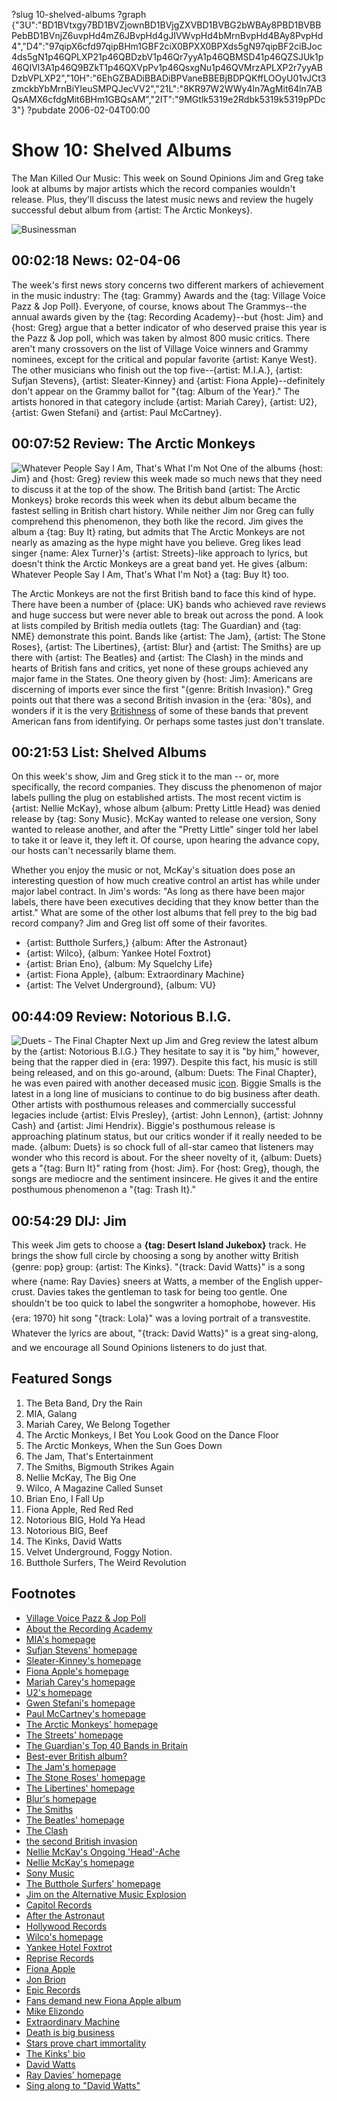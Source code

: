 ?slug 10-shelved-albums
?graph {"3U":"BD1BVtxgy7BD1BVZjownBD1BVjgZXVBD1BVBG2bWBAy8PBD1BVBBPebBD1BVnjZ6uvpHd4mZ6JBvpHd4gJIVWvpHd4bMrnBvpHd4BAy8PvpHd4","D4":"97qipX6cfd97qipBHm1GBF2ciX0BPXX0BPXds5gN97qipBF2ciBJoc4ds5gN1p46QPLXP21p46QBDzbV1p46Qr7yyA1p46QBMSD41p46QZSJUk1p46QIVl3A1p46Q9BZkT1p46QXVpPv1p46QsxgNu1p46QVMrzAPLXP2r7yyABDzbVPLXP2","10H":"6EhGZBADiBBADiBPVaneBBEBjBDPQKffLOOyU01vJCt3zmckbYbMrnBiYleuSMPQJecVV2","21L":"8KR97W2WWy4ln7AgMit64ln7ABQsAMX6cfdgMit6BHm1GBQsAM","2IT":"9MGtlk5319e2Rdbk5319k5319pPDc3"}
?pubdate 2006-02-04T00:00

# Show 10: Shelved Albums
The Man Killed Our Music: This week on Sound Opinions Jim and Greg take look at albums by major artists which the record companies wouldn't release. Plus, they'll discuss the latest music news and review the hugely successful debut album from {artist: The Arctic Monkeys}.

![Businessman](//static.soundopinions.org/images/2006/businessman.jpg)

## 00:02:18 News: 02-04-06
The week's first news story concerns two different markers of achievement in the music industry: The {tag: Grammy} Awards and the {tag: Village Voice Pazz & Jop Poll}. Everyone, of course, knows about The Grammys--the annual awards given by the {tag: Recording Academy}--but {host: Jim} and {host: Greg} argue that a better indicator of who deserved praise this year is the Pazz & Jop poll, which was taken by almost 800 music critics. There aren't many crossovers on the list of Village Voice winners and Grammy nominees, except for the critical and popular favorite {artist: Kanye West}. The other musicians who finish out the top five--{artist: M.I.A.}, {artist: Sufjan Stevens}, {artist: Sleater-Kinney} and {artist: Fiona Apple}--definitely don't appear on the Grammy ballot for "{tag: Album of the Year}." The artists honored in that category include {artist: Mariah Carey}, {artist: U2}, {artist: Gwen Stefani} and {artist: Paul McCartney}.

## 00:07:52 Review: The Arctic Monkeys
![Whatever People Say I Am, That's What I'm Not](//static.soundopinions.org/assets/10/D40.jpg "62820413/121522402")
One of the albums {host: Jim} and {host: Greg} review this week made so much news that they need to discuss it at the top of the show. The British band {artist: The Arctic Monkeys} broke records this week when its debut album became the fastest selling in British chart history. While neither Jim nor Greg can fully comprehend this phenomenon, they both like the record. Jim gives the album a {tag: Buy It} rating, but admits that The Arctic Monkeys are not nearly as amazing as the hype might have you believe. Greg likes lead singer {name: Alex Turner}'s {artist: Streets}-like approach to lyrics, but doesn't think the Arctic Monkeys are a great band yet. He gives {album: Whatever People Say I Am, That's What I'm Not} a {tag: Buy It} too.

The Arctic Monkeys are not the first British band to face this kind of hype. There have been a number of {place: UK} bands who achieved rave reviews and huge success but were never able to break out across the pond. A look at lists compiled by British media outlets {tag: The Guardian} and {tag: NME} demonstrate this point. Bands like {artist: The Jam}, {artist: The Stone Roses}, {artist: The Libertines}, {artist: Blur} and {artist: The Smiths} are up there with {artist: The Beatles} and {artist: The Clash} in the minds and hearts of British fans and critics, yet none of these groups achieved any major fame in the States. One theory given by {host: Jim}: Americans are discerning of imports ever since the first "{genre: British Invasion}." Greg points out that there was a second British invasion in the {era: '80s}, and wonders if it is the very [Britishness](http://www.azlyrics.com/lyrics/blur/bankholiday.html) of some of these bands that prevent American fans from identifying. Or perhaps some tastes just don't translate.

## 00:21:53 List: Shelved Albums
On this week's show, Jim and Greg stick it to the man -- or, more specifically, the record companies. They discuss the phenomenon of major labels pulling the plug on established artists. The most recent victim is {artist: Nellie McKay}, whose album {album: Pretty Little Head} was denied release by {tag: Sony Music}. McKay wanted to release one version, Sony wanted to release another, and after the "Pretty Little" singer told her label to take it or leave it, they left it. Of course, upon hearing the advance copy, our hosts can't necessarily blame them.

Whether you enjoy the music or not, McKay's situation does pose an interesting question of how much creative control an artist has while under major label contract. In Jim's words: "As long as there have been major labels, there have been executives deciding that they know better than the artist." What are some of the other lost albums that fell prey to the big bad record company? Jim and Greg list off some of their favorites.

- {artist: Butthole Surfers,} {album: After the Astronaut}
- {artist: Wilco}, {album: Yankee Hotel Foxtrot}
- {artist: Brian Eno}, {album: My Squelchy Life}
- {artist: Fiona Apple}, {album: Extraordinary Machine} 
- {artist: The Velvet Underground}, {album: VU}

## 00:44:09 Review: Notorious B.I.G.
![Duets - The Final Chapter](//static.soundopinions.org/assets/10/21L0.jpg "5499810/106133696")
Next up Jim and Greg review the latest album by the {artist: Notorious B.I.G.} They hesitate to say it is "by him," however, being that the rapper died in {era: 1997}. Despite this fact, his music is still being released, and on this go-around, {album: Duets: The Final Chapter}, he was even paired with another deceased music [icon](http://www.bobmarley.com/). Biggie Smalls is the latest in a long line of musicians to continue to do big business after death. Other artists with posthumous releases and commercially successful legacies include {artist: Elvis Presley}, {artist: John Lennon}, {artist: Johnny Cash} and {artist: Jimi Hendrix}. Biggie's posthumous release is approaching platinum status, but our critics wonder if it really needed to be made. {album: Duets} is so chock full of all-star cameo that listeners may wonder who this record is about. For the sheer novelty of it, {album: Duets} gets a "{tag: Burn It}" rating from {host: Jim}. For {host: Greg}, though, the songs are mediocre and the sentiment insincere. He gives it and the entire posthumous phenomenon a "{tag: Trash It}."

## 00:54:29 DIJ: Jim
This week Jim gets to choose a **{tag: Desert Island Jukebox}** track. He brings the show full circle by choosing a song by another witty British {genre: pop} group: {artist: The Kinks}. "{track: David Watts}" is a song where {name: Ray Davies} sneers at Watts, a member of the English upper-crust. Davies takes the gentleman to task for being too gentle. One shouldn't be too quick to label the songwriter a homophobe, however. His {era: 1970} hit song "{track: Lola}" was a loving portrait of a transvestite. Whatever the lyrics are about, "{track: David Watts}" is a great sing-along, and we encourage all Sound Opinions listeners to do just that.


## Featured Songs
1. The Beta Band, Dry the Rain
2. MIA, Galang
3. Mariah Carey, We Belong Together
4. The Arctic Monkeys, I Bet You Look Good on the Dance Floor
5. The Arctic Monkeys, When the Sun Goes Down
6. The Jam, That's Entertainment
7. The Smiths, Bigmouth Strikes Again
8. Nellie McKay, The Big One
9. Wilco, A Magazine Called Sunset
10. Brian Eno, I Fall Up
11. Fiona Apple, Red Red Red
12. Notorious BIG, Hold Ya Head
13. Notorious BIG, Beef
14. The Kinks, David Watts
15. Velvet Underground, Foggy Notion.
16. Butthole Surfers, The Weird Revolution

## Footnotes
- [Village Voice Pazz & Jop Poll](http://www.villagevoice.com/pazzandjop05/)
- [About the Recording Academy](http://www.grammy.com/Recording_Academy/)
- [MIA's homepage](http://www.miauk.com/)
- [Sufjan Stevens' homepage](http://www.sufjan.com/)
- [Sleater-Kinney's homepage](http://sleater-kinney.com/)
- [Fiona Apple's homepage](http://www.fiona-apple.com/)
- [Mariah Carey's homepage](http://www.mariahcarey.com/)
- [U2's homepage](http://www.u2.com/)
- [Gwen Stefani's homepage](http://www.gwenstefani.com/)
- [Paul McCartney's homepage](http://www.paulmccartney.com/)
- [The Arctic Monkeys' homepage](http://www.arcticmonkeys.com/)
- [The Streets' homepage](http://www.the-streets.co.uk/)
- [The Guardian's Top 40 Bands in Britain](http://www.theguardian.com/arts/page/0,10607,1053432,00.html)
- [Best-ever British album?](http://www.nme.com/news/stone-roses/22062)
- [The Jam's homepage](http://www.thejam.org/)
- [The Stone Roses' homepage](http://www.thestoneroses.co.uk/)
- [The Libertines' homepage](http://www.thelibertines.org.uk/)
- [Blur's homepage](http://www.blur.co.uk/)
- [The Smiths](http://www.allmusic.com/cg/amg.dll?p=amg&token=ADFEAEE47C19DC4FA87520D69D3D4DC7FA7FFB07D063FD831F29461BDFBA3C54DD5F26B904A595CFAEFE6AB679AFF962A2500CD3C0ED52ECBC1B&sql=11:aq6ktr69kl3x)
- [The Beatles' homepage](http://www.beatles.com/)
- [The Clash](http://www.allmusic.com/cg/amg.dll?p=amg&token=ADFEAEE47C19DC4FA87520D69D3D4DC7FA7FFB07D063FD831F29461BDFBA3C54DD5F26B904A595CFAEFE6AB679AFF962A2500CD3C0EB53ECBC1B&sql=11:myez97i7krrt)
- [the second British invasion](http://www.spun.com/music/product-detail.jsp?id=2538605)
- [Nellie McKay's Ongoing 'Head'-Ache](http://www.washingtonpost.com/wp-dyn/content/article/2006/01/19/AR2006011901260.html)
- [Nellie McKay's homepage](http://www.nelliemckay.com/)
- [Sony Music](http://www.sonymusic.com/home.html)
- [The Butthole Surfers' homepage](http://www.buttholesurfers.com/)
- [Jim on the Alternative Music Explosion](http://www.jimdero.com/MilkItOpen.htm)
- [Capitol Records](http://www.capitolmusic.ca/home.asp)
- [After the Astronaut](http://www.allmusic.com/cg/amg.dll?p=amg&sql=10:ltazqj1iojfa)
- [Hollywood Records](http://hollywoodrecords.go.com/)
- [Wilco's homepage](http://www.wilcoworld.net/)
- [Yankee Hotel Foxtrot](http://www.allmusic.com/cg/amg.dll?p=amg&token=ADFEAEE47C19DC4FA87520D69D3D4DC7FA7FFB07D063FD831F29461BDFBA3C54DD5F26B904A595CFAEFF6AB679AFF962A5500AD6C0ED56ECBC1B&sql=10:o8jweau54x07)
- [Reprise Records](http://www.repriserecords.com/)
- [Fiona Apple](http://www.fiona-apple.com/)
- [Jon Brion](http://www.allmusic.com/cg/amg.dll?p=amg&token=ADFEAEE47C19DC4FA87520D69D3D4DC7FA7FFB07D063FD831F29461BDFBA3C54DD5F26B904A595CFAEFF6AB679AFF962A55805D2CDE454FECC0640&sql=11:ku8ibk096akb)
- [Epic Records](http://www.epicrecords.com/)
- [Fans demand new Fiona Apple album](http://www.freefiona.com/)
- [Mike Elizondo](http://www.allmusic.com/cg/amg.dll?p=amg&token=ADFEAEE47C19DC4FA87520D69D3D4DC7FA7FFB07D063FD831F29461BDFBA3C54DD5F26B904A595CFAEFF6AB679AFF962A55805D2CDE453FBCC0640&sql=11:9xaxlfhehcqq)
- [Extraordinary Machine](http://www.metacritic.com/music/artists/applefiona/extraordinarymachine)
- [Death is big business](http://www.forbes.com/deadcelebs)
- [Stars prove chart immortality](http://news.bbc.co.uk/1/hi/entertainment/music/1760014.stm)
- [The Kinks' bio](http://www.vh1.com/artists/az/kinks/bio.jhtml)
- [David Watts](http://www.allmusic.com/cg/amg.dll?p=amg&sql=33:rtf3z7d2eh4k)
- [Ray Davies' homepage](http://www.raydavies.info/)
- [Sing along to "David Watts"](http://www.lyricsfreak.com/k/kinks/79119.html)

